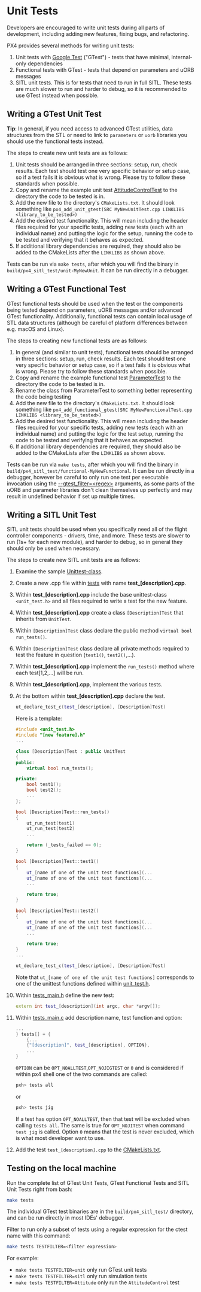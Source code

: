 # Unit Tests

Developers are encouraged to write unit tests during all parts of development, including adding new features, fixing bugs, and refactoring.

PX4 provides several methods for writing unit tests:

1. Unit tests with [Google Test](https://github.com/google/googletest/blob/master/googletest/docs/primer.md) ("GTest") - tests that have minimal, internal-only dependencies
1. Functional tests with GTest - tests that depend on parameters and uORB messages
1. SITL unit tests. This is for tests that need to run in full SITL. These tests are much slower to run and harder to debug, so it is recommended to use GTest instead when possible.

## Writing a GTest Unit Test

**Tip**: In general, if you need access to advanced GTest utilities, data structures from the STL or need to link to `parameters` or `uorb` libraries you should use the functional tests instead.

The steps to create new unit tests are as follows:

1. Unit tests should be arranged in three sections: setup, run, check results. Each test should test one very specific behavior or setup case, so if a test fails it is obvious what is wrong. Please try to follow these standards when possible.
1. Copy and rename the example unit test [AttitudeControlTest](https://github.com/PX4/PX4-Autopilot/blob/master/src/modules/mc_att_control/AttitudeControl/AttitudeControlTest.cpp) to the directory the code to be tested is in.
1. Add the new file to the directory's `CMakeLists.txt`. It should look something like `px4_add_unit_gtest(SRC MyNewUnitTest.cpp LINKLIBS <library_to_be_tested>)`
1. Add the desired test functionality. This will mean including the header files required for your specific tests, adding new tests (each with an individual name) and putting the logic for the setup, running the code to be tested and verifying that it behaves as expected.
1. If additional library dependencies are required, they should also be added to the CMakeLists after the `LINKLIBS` as shown above.

Tests can be run via `make tests`, after which you will find the binary in `build/px4_sitl_test/unit-MyNewUnit`.
It can be run directly in a debugger.

## Writing a GTest Functional Test

GTest functional tests should be used when the test or the components being tested depend on parameters, uORB messages and/or advanced GTest functionality.
Additionally, functional tests can contain local usage of STL data structures (although be careful of platform differences between e.g. macOS and Linux).

The steps to creating new functional tests are as follows:

1. In general (and similar to unit tests), functional tests should be arranged in three sections: setup, run, check results.
   Each test should test one very specific behavior or setup case, so if a test fails it is obvious what is wrong.
   Please try to follow these standards when possible.
1. Copy and rename the example functional test [ParameterTest](https://github.com/PX4/PX4-Autopilot/blob/master/src/lib/parameters/ParameterTest.cpp) to the directory the code to be tested is in.
1. Rename the class from ParameterTest to something better representing the code being testing
1. Add the new file to the directory's `CMakeLists.txt`.
   It should look something like `px4_add_functional_gtest(SRC MyNewFunctionalTest.cpp LINKLIBS <library_to_be_tested>)`
1. Add the desired test functionality.
   This will mean including the header files required for your specific tests, adding new tests (each with an individual name) and putting the logic for the test setup, running the code to be tested and verifying that it behaves as expected.
1. If additional library dependencies are required, they should also be added to the CMakeLists after the `LINKLIBS` as shown above.

Tests can be run via `make tests`, after which you will find the binary in `build/px4_sitl_test/functional-MyNewFunctional`.
It can be run directly in a debugger, however be careful to only run one test per executable invocation using the [--gtest_filter=\<regex\>](https://github.com/google/googletest/blob/master/googletest/docs/advanced.md#running-a-subset-of-the-tests) arguments, as some parts of the uORB and parameter libraries don't clean themselves up perfectly and may result in undefined behavior if set up multiple times.

## Writing a SITL Unit Test

SITL unit tests should be used when you specifically need all of the flight controller components - drivers, time, and more.
These tests are slower to run (1s+ for each new module), and harder to debug, so in general they should only be used when necessary.

The steps to create new SITL unit tests are as follows:

1. Examine the sample [Unittest-class](https://github.com/PX4/PX4-Autopilot/blob/master/src/include/unit_test.h).
1. Create a new .cpp file within [tests](https://github.com/PX4/PX4-Autopilot/tree/master/src/systemcmds/tests) with name **test_[description].cpp**.
1. Within **test_[description].cpp** include the base unittest-class `<unit_test.h>` and all files required to write a test for the new feature.
1. Within **test_[description].cpp** create a class `[Description]Test` that inherits from `UnitTest`.
1. Within `[Description]Test` class declare the public method `virtual bool run_tests()`.
1. Within `[Description]Test` class declare all private methods required to test the feature in question (`test1()`, `test2()`,...).
1. Within **test_[description].cpp** implement the `run_tests()` method where each test[1,2,...] will be run.
1. Within **test_[description].cpp**, implement the various tests.
1. At the bottom within **test_[description].cpp** declare the test.
   ```cpp
   ut_declare_test_c(test_[description], [Description]Test)
   ```
   Here is a template:
   ```cpp
   #include <unit_test.h>
   #include "[new feature].h"
   ...

   class [Description]Test : public UnitTest
   {
   public:
       virtual bool run_tests();

   private:
       bool test1();
       bool test2();
       ...
   };

   bool [Description]Test::run_tests()
   {
       ut_run_test(test1)
       ut_run_test(test2)
       ...

       return (_tests_failed == 0);
   }

   bool [Description]Test::test1()
   {
       ut_[name of one of the unit test functions](...
       ut_[name of one of the unit test functions](...
       ...

       return true;
   }

   bool [Description]Test::test2()
   {
       ut_[name of one of the unit test functions](...
       ut_[name of one of the unit test functions](...
       ...

       return true;
   }
   ...

   ut_declare_test_c(test_[description], [Description]Test)
   ```
   Note that `ut_[name of one of the unit test functions]` corresponds to one of the unittest functions defined within [unit_test.h](https://github.com/PX4/PX4-Autopilot/blob/master/src/include/unit_test.h).

1. Within [tests_main.h](https://github.com/PX4/PX4-Autopilot/blob/master/src/systemcmds/tests/tests_main.h) define the new test:

   ```cpp
   extern int test_[description](int argc, char *argv[]);
   ```
1. Within [tests_main.c](https://github.com/PX4/PX4-Autopilot/blob/master/src/systemcmds/tests/tests_main.c) add description name, test function and option:

   ```cpp
   ...
   } tests[] = {
       {...
       {"[description]", test_[description], OPTION},
       ...
   }
   ```
   `OPTION` can be `OPT_NOALLTEST`,`OPT_NOJIGTEST` or `0` and is considered if within px4 shell one of the two commands are called:

   ```bash
   pxh> tests all
   ```
   or

   ```bash
   pxh> tests jig
   ```
   If a test has option `OPT_NOALLTEST`, then that test will be excluded when calling `tests all`. The same is true for `OPT_NOJITEST` when command `test jig` is called. Option `0` means that the test is never excluded, which is what most developer want to use.

1. Add the test `test_[description].cpp` to the [CMakeLists.txt](https://github.com/PX4/PX4-Autopilot/blob/master/src/systemcmds/tests/CMakeLists.txt).


## Testing on the local machine

Run the complete list of GTest Unit Tests, GTest Functional Tests and SITL Unit Tests right from bash:

```bash
make tests
```

The individual GTest test binaries are in the `build/px4_sitl_test/` directory, and can be run directly in most IDEs' debugger.

Filter to run only a subset of tests using a regular expression for the ctest name with this command:

```bash
make tests TESTFILTER=<filter expression>
```

For example:
- `make tests TESTFILTER=unit` only run GTest unit tests
- `make tests TESTFILTER=sitl` only run simulation tests
- `make tests TESTFILTER=Attitude` only run the `AttitudeControl` test
